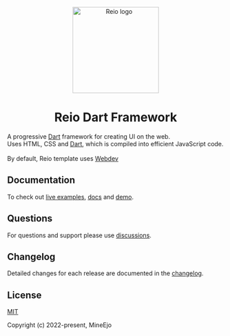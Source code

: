 <p align="center">
  <a href="https://reiodart.vercel.app/">
    <img width="200" src="https://github.com/MineEjo/reiodart/blob/master/assets/reio_icon.png" alt="Reio logo">
  </a>
</p>

<h1 align="center">Reio Dart Framework</h1>

<span>
  A progressive <a href="https://dart.dev/">Dart</a> framework for creating UI on the web. <br>
  Uses HTML, CSS and <a href="https://dart.dev/">Dart</a>, which is compiled into efficient JavaScript code.
  <br><br>
  By default, Reio template uses <a href="https://web.dev/">Webdev</a>
</span>

## Documentation

To check out [live examples](https://reiodart.vercel.app/), [docs](https://mineejo.github.io/reiodart/)
and [demo](https://github.com/MineEjo/reiodart-demo).

## Questions

For questions and support please use [discussions](https://github.com/MineEjo/reiodart/discussions).

## Changelog

Detailed changes for each release are documented in
the [changelog](https://github.com/MineEjo/reiodart/blob/master/CHANGELOG.md).

## License

[MIT](https://opensource.org/licenses/MIT)

Copyright (c) 2022-present, MineEjo
